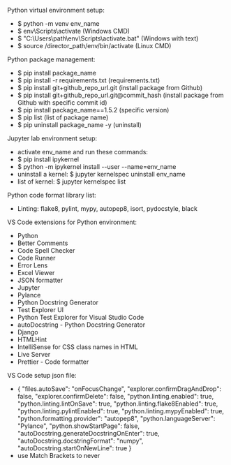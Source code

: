 Python virtual environment setup:

*   $ python -m venv env\_name
*   $ env\\Scripts\\activate (Windows CMD)
*   $ "C:\\Users\\path\\env\\Scripts\\activate.bat" (Windows with text)
*   $ source /director\_path/env/bin/activate (Linux CMD)

Python package management:

*   $ pip install package\_name
*   $ pip install -r requirements.txt (requirements.txt)
*   $ pip install git+github\_repo\_url.git (install package from Github)
*   $ pip install git+github\_repo\_url.git@commit\_hash (install package from Github with specific commit id)
*   $ pip install package\_name==1.5.2 (specific version)
*   $ pip list (list of package name)
*   $ pip uninstall package\_name -y (uninstall)

Jupyter lab environment setup:

*   activate env\_name and run these commands:
*   $ pip install ipykernel
*   $ python -m ipykernel install --user --name=env\_name
*   uninstall a kernel: $ jupyter kernelspec uninstall env\_name
*   list of kernel: $ jupyter kernelspec list

Python code format library list:

*   Linting: flake8, pylint, mypy, autopep8, isort, pydocstyle, black

VS Code extensions for Python environment:

*   Python
*   Better Comments
*   Code Spell Checker
*   Code Runner
*   Error Lens
*   Excel Viewer
*   JSON formatter
*   Jupyter
*   Pylance
*   Python Docstring Generator
*   Test Explorer UI
*   Python Test Explorer for Visual Studio Code
*   autoDocstring - Python Docstring Generator
*   Django
*   HTMLHint
*   IntelliSense for CSS class names in HTML
*   Live Server
*   Prettier - Code formatter

VS Code setup json file:

*   { "files.autoSave": "onFocusChange", "explorer.confirmDragAndDrop": false, "explorer.confirmDelete": false, "python.linting.enabled": true, "python.linting.lintOnSave": true, "python.linting.flake8Enabled": true, "python.linting.pylintEnabled": true, "python.linting.mypyEnabled": true, "python.formatting.provider": "autopep8", "python.languageServer": "Pylance", "python.showStartPage": false, "autoDocstring.generateDocstringOnEnter": true, "autoDocstring.docstringFormat": "numpy", "autoDocstring.startOnNewLine": true }
*   use Match Brackets to never

